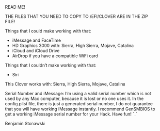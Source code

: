 READ ME!

THE FILES THAT YOU NEED TO COPY TO /EFI/CLOVER ARE IN THE ZIP FILE!


Things that I could make working with that:
- iMessage and FaceTime
- HD Graphics 3000 with: Sierra, High Sierra, Mojave, Catalina
- iCloud and iCloud Drive
- AirDrop if you have a compatible WiFi card


Things that I couldn’t make working with that:
- Siri


This Clover works with: Sierra, High Sierra, Mojave, Catalina


Serial Number and iMessage: I’m using a valid serial number which is not used by any Mac computer, 
because it is lost or no one uses it. In the config.plist file, there is just a generated serial number, 
I do not guarantee that you will have working iMessage instantly. I recommend GenSMBIOS to get a working 
iMessage serial number for your Hack. Have fun! ˆ.ˆ


Benjamin Stonawski

